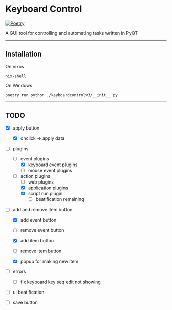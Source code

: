 # Keyboard Control

[![Poetry](https://img.shields.io/endpoint?url=https://python-poetry.org/badge/v0.json)](https://python-poetry.org/)

A GUI tool for controlling and automating tasks written in PyQT 

---
## Installation

On nixos
```
nix-shell
```
On Windows
```
poetry run python ./keyboardcontrolv3/__init__.py

```
---

## TODO


- [x] apply button
    - [x] onclick -> apply data

- [ ] plugins

    - [ ] event plugins
        - [x] keyboard event plugins
        - [ ] mouse event plugins

    - [ ] action plugins
        - [ ] web plugins
        - [x] application plugins
        - [x] script run plugin
            - [ ] beatification remaining 

- [ ] add and remove item button
    - [x] add event button
    - [ ] remove event button
    - [x] add item button
    - [ ] remove item button

    - [x] popup for making new item

- [ ] errors
    - [ ] fix keyboard key seq edit not showing

- [ ] ui beatification 
- [ ] save button

